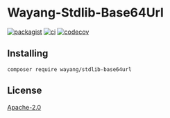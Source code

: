 # Wayang-Stdlib-Base64Url
[![packagist](https://img.shields.io/packagist/v/wayang/stdlib-base64url)](https://packagist.org/packages/wayang/stdlib-base64url)
[![ci](https://github.com/yudhatamaaditiyara/Wayang-Stdlib-Base64Url/workflows/ci/badge.svg?branch=master)](https://github.com/yudhatamaaditiyara/Wayang-Stdlib-Base64Url/actions)
[![codecov](https://codecov.io/gh/yudhatamaaditiyara/Wayang-Stdlib-Base64Url/branch/master/graph/badge.svg?token=oOsT22XKiN)](https://codecov.io/gh/yudhatamaaditiyara/Wayang-Stdlib-Base64Url)

## Installing
```
composer require wayang/stdlib-base64url
```

## License
[Apache-2.0](https://github.com/yudhatamaaditiyara/Wayang-Stdlib-Base64Url/blob/master/LICENSE)